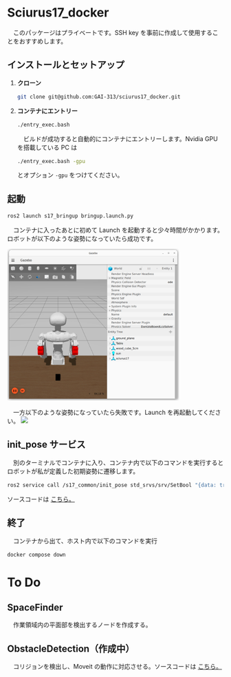 # Sciurus17_docker
　このパッケージはプライベートです。SSH key を事前に作成して使用することをおすすめします。
## インストールとセットアップ
1. **クローン**<br>
    ```bash
    git clone git@github.com:GAI-313/sciurus17_docker.git
    ```

2. **コンテナにエントリー**<br>
    ```bash
    ./entry_exec.bash
    ```
    　ビルドが成功すると自動的にコンテナにエントリーします。Nvidia GPU を搭載している PC は
    ```bash
    ./entry_exec.bash -gpu
    ```
    とオプション ```-gpu``` をつけてください。

## 起動
```bash
ros2 launch s17_bringup bringup.launch.py
```
　コンテナに入ったあとに初めて Launch を起動すると少々時間がかかります。ロボットが以下のような姿勢になっていたら成功です。

<img src="img/true_gazebo.png" width=400>

　一方以下のような姿勢になっていたら失敗です。Launch を再起動してください。
<img src="img/invalid_gazebo.png" width=400>

## init_pose サービス
　別のターミナルでコンテナに入り、コンテナ内で以下のコマンドを実行するとロボットが私が定義した初期姿勢に遷移します。
```bash
ros2 service call /s17_common/init_pose std_srvs/srv/SetBool "{data: true}"
```
ソースコードは
[こちら。](sciurus17_common/s17_common/src/pose_srvs.cpp)

## 終了
　コンテナから出て、ホスト内で以下のコマンドを実行
```bash
docker compose down
```

# To Do
## SpaceFinder
　作業領域内の平面部を検出するノードを作成する。

## ObstacleDetection（作成中）
　コリジョンを検出し、Moveit の動作に対応させる。ソースコードは
[こちら。](sciurus17_common/s17_vision/src/obstacle_detection.cpp)
